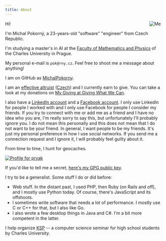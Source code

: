 ```yaml
---
title: About
---
```


<!-- md5("pok@rny.cz") -->
<img src="http://www.gravatar.com/avatar/d3ac2004810ac193c989d403a3bbe29c?s=200"
     class="avatar"
     style="float: right;"
     alt="Me">

Hi!

I'm Michal Pokorný, a 23-years-old "software" "engineer" from Czech Republic.

I'm studying a master's in AI at the [Faculty of Mathematics and Physics][mff]
of the Charles University in Prague.
<!-- TODO: stredni skola? -->

My personal e-mail is `pok@rny.cz`.
Feel free to shoot me a message about anything!

I am on GitHub as [MichalPokorny](https://github.com/MichalPokorny).

I am an [effective altruist][ea] ([Czech][ea-cz]) and I currently earn to give.
You can take a look at my donations on [My Giving at Giving What We Can][my-giving].

I also have a [LinkedIn account][linkedin] and a [Facebook account][facebook].
I only use LinkedIn for people I worked with and I only use Facebook for people
I consider my friends. If you try to connect with me or add me as a friend
and I have no idea who you are, I'm really sorry to say this, but unfortunately
I'll probably ignore you. I do not mean this personally and this does not mean
that I do not want to be your friend. In general, I want people to be my
friends. It's just my personal preference in how I use social networks. If you
send me a connection request and I ignore it, I will probably feel guilty about
it.

From time to time, I hunt for geocaches.

<a href="https://www.geocaching.com/profile/?guid=8011109d-8913-415c-9272-3e82426f3835" target="_blank">
<img src="https://img.geocaching.com/stats/img.aspx?txt=Ooooh,+shiny!&uid=8011109d-8913-415c-9272-3e82426f3835&bg=1" alt="Profile for prvak" />
</a>

If you'd like to tell me a secret,
[here's my GPG public key](/static/pubkey.gpg).

I try to be a generalist. Some stuff I do or did before:

 * Web stuff. In the distant past, I used PHP, then Ruby (on Rails and off),
   and I mostly use Python today. Of course, there's JavaScript and its
   offshoots.
 * I sometimes write software that needs a lot of performance.
   I mostly use C or C++ for that, but I also like Go.
 * I also wrote a few desktop things in Java and C#. I'm a bit more competent
   in the latter.

I help organize [KSP][ksp] -- a computer science seminar for high school
students by Charles University.

[ea]: https://www.effectivealtruism.org/
[ea-cz]: http://www.efektivni-altruismus.cz/
[mff]: http://www.mff.cuni.cz/
[linkedin]: https://linkedin.com/in/mpokornymff
[facebook]: https://facebook.com/prvak
[ksp]: https://ksp.mff.cuni.cz/
[my-giving]: https://www.givingwhatwecan.org/igivedisplay?publicid=11360&publicauth=600761404
